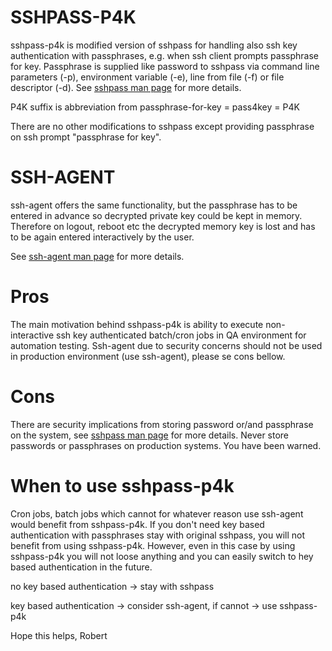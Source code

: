 SSHPASS-P4K
===========

sshpass-p4k is modified version of sshpass for handling also ssh key authentication with passphrases,
 e.g. when ssh client prompts passphrase for key. Passphrase is supplied like password to sshpass via
 command line parameters (-p), environment variable (-e), line from file (-f) or file descriptor (-d).
 See [sshpass man page](http://linux.die.net/man/1/sshpass) for more details.

P4K suffix is abbreviation from passphrase-for-key = pass4key = P4K

There are no other modifications to sshpass except providing passphrase on ssh prompt "passphrase for key".

SSH-AGENT
=========
ssh-agent offers the same functionality, but the passphrase has to be entered in advance so decrypted
 private key could be kept in memory. Therefore on logout, reboot etc the decrypted memory key is lost
 and has to be again entered interactively by the user.

See [ssh-agent man page](http://linux.die.net/man/1/ssh-agent) for more details.

Pros
====
The main motivation behind sshpass-p4k is ability to execute non-interactive ssh key authenticated
 batch/cron jobs in QA environment for automation testing. Ssh-agent due to security concerns should
 not be used in production environment (use ssh-agent), please se cons bellow.

Cons
====
There are security implications from storing password or/and passphrase on the system, see 
 [sshpass man page](http://linux.die.net/man/1/sshpass) for more details. Never store passwords or passphrases
 on production systems. You have been warned.

When to use sshpass-p4k
=======================
Cron jobs, batch jobs which cannot for whatever reason use ssh-agent would benefit from sshpass-p4k.
 If you don't need key based authentication with passphrases stay with original sshpass, you will not
 benefit from using sshpass-p4k. However, even in this case by using sshpass-p4k you will not loose
 anything and you can easily switch to hey based authentication in the future.

no key based authentication -> stay with sshpass

key based authentication -> consider ssh-agent, if cannot -> use sshpass-p4k

Hope this helps,
Robert
